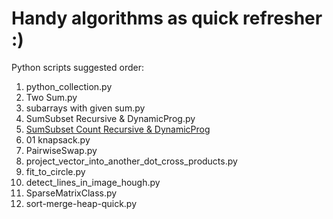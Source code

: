 # Handy algorithms as quick refresher :)

Python scripts suggested order:
1. python_collection.py
2. Two Sum.py
3. subarrays with given sum.py
4. SumSubset Recursive & DynamicProg.py
5. [SumSubset Count Recursive & DynamicProg](https://github.com/heshameraqi/Handy-Algorithms/blob/master/SumSubset%20Recursive%20&%20DynamicProg.py)
7. 01 knapsack.py
8. PairwiseSwap.py
9. project_vector_into_another_dot_cross_products.py
10. fit_to_circle.py
11. detect_lines_in_image_hough.py
12. SparseMatrixClass.py
13. sort-merge-heap-quick.py
